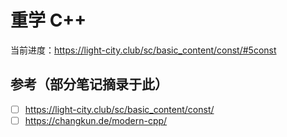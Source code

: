 # 重学 C++
当前进度：https://light-city.club/sc/basic_content/const/#5const

## 参考（部分笔记摘录于此）
+ [ ] https://light-city.club/sc/basic_content/const/
+ [ ] https://changkun.de/modern-cpp/